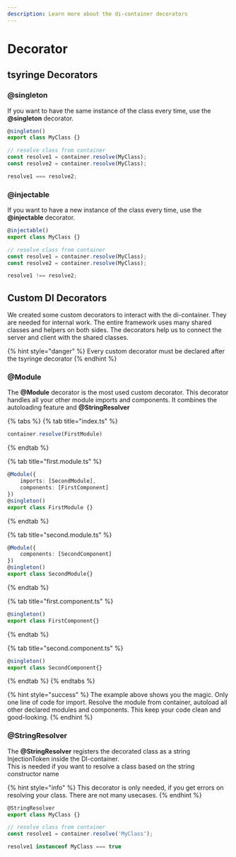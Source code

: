 ```yaml
---
description: Learn more about the di-container decorators
---
```


# Decorator

## tsyringe Decorators

### @singleton

If you want to have the same instance of the class every time, use the **@singleton** decorator.

```typescript
@singleton()
export class MyClass {}

// resolve class from container
const resolve1 = container.resolve(MyClass);
const resolve2 = container.resolve(MyClass);

resolve1 === resolve2;
```

### @injectable

If you want to have a new instance of the class every time, use the **@injectable** decorator.

```typescript
@injectable()
export class MyClass {}

// resolve class from container
const resolve1 = container.resolve(MyClass);
const resolve2 = container.resolve(MyClass);

resolve1 !== resolve2;
```

## Custom DI Decorators

We created some custom decorators to interact with the di-container. They are needed for internal work. The entire framework uses many shared classes and helpers on both sides. The decorators help us to connect the server and client with the shared classes.

{% hint style="danger" %}
Every custom decorator must be declared after the tsyringe decorator
{% endhint %}

### @Module

The **@Module** decorator is the most used custom decorator. This decorator handles all your other module imports and components. It combines the autoloading feature and **@StringResolver**

{% tabs %}
{% tab title="index.ts" %}
```typescript
container.resolve(FirstModule)
```
{% endtab %}

{% tab title="first.module.ts" %}
```typescript
@Module({
    imports: [SecondModule],
    components: [FirstComponent]
})
@singleton()
export class FirstModule {}
```
{% endtab %}

{% tab title="second.module.ts" %}
```typescript
@Module({
    components: [SecondComponent]
})
@singleton()
export class SecondModule{}
```
{% endtab %}

{% tab title="first.component.ts" %}
```typescript
@singleton()
export class FirstComponent{}
```
{% endtab %}

{% tab title="second.component.ts" %}
```typescript
@singleton()
export class SecondComponent{}
```
{% endtab %}
{% endtabs %}

{% hint style="success" %}
The example above shows you the magic. Only one line of code for import. Resolve the module from container, autoload all other declared modules and components. This keep your code clean and good-looking.
{% endhint %}

### @StringResolver

The **@StringResolver** registers the decorated class as a string InjectionToken inside the DI-container.  
This is needed if you want to resolve a class based on the string constructor name

{% hint style="info" %}
This decorator is only needed, if you get errors on resolving your class. There are not many usecases.
{% endhint %}

```typescript
@StringResolver
export class MyClass {}

// resolve class from container
const resolve1 = container.resolve('MyClass');

resolve1 instanceof MyClass === true
```

